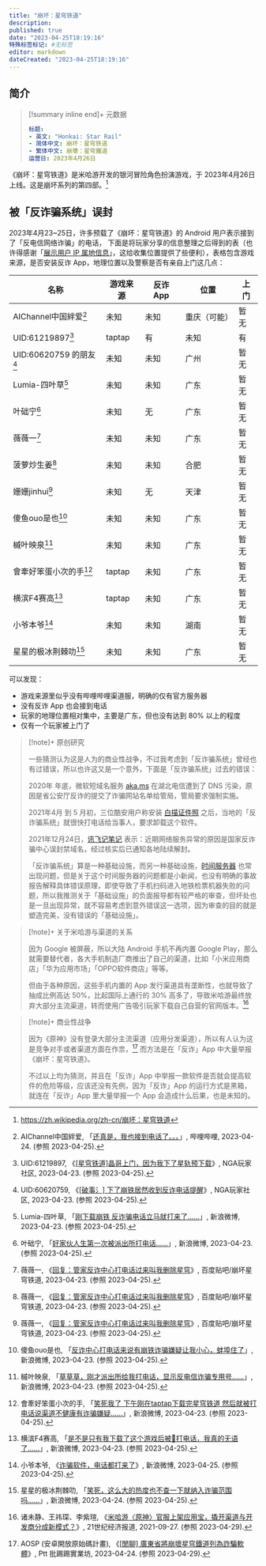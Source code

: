 ```yaml
---
title: "崩坏：星穹铁道"
description:
published: true
date: "2023-04-25T18:19:16"
特殊标签标记: #无标签
editor: markdown
dateCreated: "2023-04-25T18:19:16"
---
```


## 简介

> [!summary inline end]+ 元数据
>
> ```yaml
> 标题:
> - 英文: "Honkai: Star Rail"
> - 简体中文: 崩坏：星穹铁道
> - 繁体中文: 崩壞：星穹鐵道
> 运营日: 2023年4月26日
> ```

《崩坏：星穹铁道》是米哈游开发的银河冒险角色扮演游戏，于 2023年4月26日 上线。这是崩坏系列的第四部。[^wiki]

[^wiki]: <https://zh.wikipedia.org/zh-cn/崩坏：星穹铁道>

## 被「反诈骗系统」误封

2023年4月23~25日，许多预载了《崩坏：星穹铁道》的 Android 用户表示接到了「反电信网络诈骗」的电话，
下面是将玩家分享的信息整理之后得到的表（也许得感谢「[展示用户 IP 属地信息](https://ggame.gledos.science/censorship/展示用户_IP_属地信息.html)」，这给收集位置提供了些便利），表格包含游戏来源，是否安装反诈 App，地理位置以及警察是否有亲自上门这几点：

| 名称                        | 游戏来源 | 反诈 App | 位置         | 上门 |
| --------------------------- | -------- | -------- | ------------ | ---- |
| AIChannel中国絆爱[^5ENMn]   | 未知     | 未知     | 重庆（可能） | 暂无 |
| UID:61219897[^QU3O2]        | taptap   | 有       | 未知         | 有   |
| UID:60620759 的朋友[^avQPi] | 未知     | 未知     | 广州         | 暂无 |
| Lumia-四叶草[^aR6PQ]        | 未知     | 未知     | 广东         | 暂无 |
| 叶础宁[^8jOtn]              | 未知     | 无       | 广东         | 暂无 |
| 薇薇一[^90827]              | 未知     | 未知     | 广东         | 暂无 |
| 菠萝炒生姜[^90827]          | 未知     | 未知     | 合肥         | 暂无 |
| 姗姗jinhui[^90827]          | 未知     | 无       | 天津         | 暂无 |
| 傻鱼ouo是也[^TfCeM]         | 未知     | 未知     | 广东         | 暂无 |
| 槭叶映泉[^6Jega]            | 未知     | 未知     | 广东         | 暂无 |
| 會牽好笨蛋小次的手[^cXqRe]  | taptap   | 未知     | 广东         | 暂无 |
| 横滨F4赛高[^nt6rK]          | taptap   | 未知     | 广东         | 暂无 |
| 小爷本爷[^W0TzL]            | 未知     | 未知     | 湖南         | 暂无 |
| 星星的极冰荆棘叻[^ywaG8]    | 未知     | 未知     | 广东         | 暂无 |

[^nt6rK]: 横滨F4赛高, 「[是不是只有我下载了这个游戏后被👮打电话，我真的无语了……](https://archive.is/d1hYk "https://weibo.com/6981875783/MDjOnt6rK")」, 新浪微博, 2023-04-23. (参照 2023-04-25).
[^cXqRe]: 會牽好笨蛋小次的手, 「[笑死我了  下午刚在taptap下载完星穹铁道  然后就被打电话说渠道不健康有诈骗嫌疑……](https://archive.ph/cXqRe "https://weibo.com/6466408325/MDjg31k7I")」, 新浪微博, 2023-04-23. (参照 2023-04-25).
[^6Jega]: 槭叶映泉, 「[草草草，刚才派出所给我打电话，显示反电信诈骗专用号……](https://archive.is/6Jega "https://weibo.com/7681455947/MDj08ouRk")」, 新浪微博, 2023-04-23. (参照 2023-04-25).
[^TfCeM]: 傻鱼ouo是也, 「[反诈中心打电话来说有崩铁诈骗嫌疑让我小心，蚌埠住了](https://archive.is/esuQj "https://weibo.com/6575983343/MDmCTfCeM")」, 新浪微博, 2023-04-23. (参照 2023-04-25).
[^90827]: 薇薇一, 《[回复：管家反诈中心打电话过来叫我删除星穹](https://web.archive.org/web/20230425105504/https://tieba.baidu.com/p/8377490827/)》, 百度贴吧/崩坏星穹铁道, 2023-04-23. (参照 2023-04-25).
[^8jOtn]: 叶础宁, 「[好家伙人生第一次被派出所打电话……](https://archive.ph/8jOtn "https://weibo.com/7327701160/MDjD9CdX6")」, 新浪微博, 2023-04-23. (参照 2023-04-25).
[^aR6PQ]: Lumia-四叶草, 「[刚下载崩铁 反诈骗电话立马就打来了……](https://archive.ph/aR6PQ "https://weibo.com/1891961390/MDj27Av59")」, 新浪微博, 2023-04-23. (参照 2023-04-25).
[^avQPi]: UID:60620759, 《[[破事氵] 下了崩铁居然收到反诈电话提醒](https://archive.ph/avQPi "https://ngabbs.com/read.php?tid=36059014")》, NGA玩家社区, 2023-04-23. (参照 2023-04-25).
[^QU3O2]: UID:61219897, 《[[星穹铁道]晶哥上门，因为我下了星轨预下载](https://archive.ph/QU3O2 "https://ngabbs.com/read.php?tid=36060044")》, NGA玩家社区, 2023-04-23. (参照 2023-04-25).
[^5ENMn]: AIChannel中国絆爱, 「[还真是，我也接到电话了。。。](https://archive.ph/5ENMn "https://t.bilibili.com/788077673879437314")」, 哔哩哔哩, 2023-04-24. (参照 2023-04-25).
[^W0TzL]: 小爷本爷, 《[诈骗软件，电话都打来了](https://archive.ph/W0TzL "https://weibo.com/7627520676/MDEbJE0b3")》, 新浪微博, 2023-04-25. (参照 2023-04-25).
[^ywaG8]: 星星的极冰荆棘叻, 「[笑死，这么大的热度也不查一下就纳入诈骗范围吗……](https://archive.ph/JsiqK "https://weibo.com/5124286480/MDrNywaG8")」, 新浪微博, 2023-04-24. (参照 2023-04-25).

可以发现：

+   游戏来源里似乎没有哔哩哔哩渠道服，明确的仅有官方服务器
+   没有反诈 App 也会接到电话
+   玩家的地理位置相对集中，主要是广东，但也没有达到 80% 以上的程度
+   仅有一个玩家被上门了

> [!note]+ 原创研究
>
> 一些猜测认为这是人为的商业性战争，不过我考虑到「反诈骗系统」曾经也有过错误，所以也许这又是一个意外，下面是「反诈骗系统」过去的错误：
>
> 2020年 年底，微软短域名服务 [aka.ms](/company/Microsoft/aka.ms.md) 在湖北电信遭到了 DNS 污染，原因是省公安厅反诈的提交了诈骗网站名单给管局，管局要求强制实施。
>
> 2021年4月 到 5 月初，三位酷安用户称安装 [白描证件照](/software/白描证件照.md) 之后，当地的「反诈骗系统」就很快打电话给当事人，要求卸载这个软件。
>
> 2021年12月24日，[讯飞记笔记](/software/讯飞记笔记.md) 表示：近期网络服务异常的原因是国家反诈骗中心误封禁域名，经过核实后已通知各地陆续解封。
>
> 「反诈骗系统」算是一种基础设施，而另一种基础设施，[时间服务器](/rule/对网络基础设施言论的规则.md) 也常出现问题，但是关于这个时间服务器的问题都是小新闻，也没有明确的事故报告解释具体错误原理，即使导致了手机扫码进入地铁检票机器失败的问题，所以我推测关于「基础设施」的负面报导都有较严格的审查，但坏处也是一旦出现异常，就不容易考虑到意外错误这一选项，因为审查的目的就是塑造完美，没有错误的「基础设施」。

> [!note]+ 关于米哈游与渠道的关系
>
> 因为 Google 被屏蔽，所以大陆 Android 手机不再内置 Google Play，那么就需要替代者，各大手机制造厂商推出了自己的渠道，比如「小米应用商店」「华为应用市场」「OPPO软件商店」等等。
>
> 但由于各种原因，这些手机内置的 App 发行渠道具有垄断性，也就导致了抽成比例高达 50%，比起国际上通行的 30% 高多了，导致米哈游最终放弃大部分主流渠道，转而使用广告吸引玩家下载自己自营的官网版本。[^e0fc1]

[^e0fc1]: 诸未静、王祎琛、李紫瑄, 《[米哈游〈原神〉官服上架应用宝，撬开渠道与开发商分成新模式？](https://web.archive.org/web/20211019114941/http://www.21jingji.com/article/20210927/herald/31ac84bbdd7318c47d6fc93bd51e0fc1.html)》, 21世纪经济报道, 2021-09-27. (参照 2023-04-29).

> [!note]+ 商业性战争
>
> 因为《原神》没有登录大部分主流渠道（应用分发渠道），所以有人认为这是竞争对手或者渠道方面在作祟，[^18942] 而方法是在「反诈」App 中大量举报《崩坏：星穹铁道》。
>
> 不过以上均为猜测，并且在「反诈」App 中举报一款软件是否就会提高软件的危险等级，应该还没有先例，因为「反诈」App 的运行方式是黑箱，就连在「反诈」App 里大量举报一个 App 会造成什么后果，也是未知的。

[^18942]: AOSP (安卓開放原始碼計畫), 《[[閒聊] 廣東省將崩壞星穹鐵道列為詐騙軟體](https://web.archive.org/web/20230424072918/https://www.ptt.cc/bbs/C_Chat/M.1682318942.A.D91.html)》, Ptt 批踢踢實業坊, 2023-04-24. (参照 2023-04-29).
